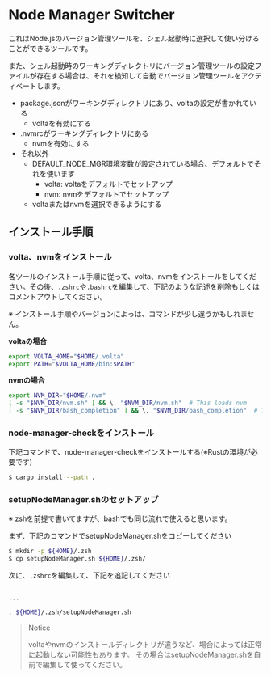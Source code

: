 # Node Manager Switcher

これはNode.jsのバージョン管理ツールを、シェル起動時に選択して使い分けることができるツールです。

また、シェル起動時のワーキングディレクトリにバージョン管理ツールの設定ファイルが存在する場合は、それを検知して自動でバージョン管理ツールをアクティベートします。

- package.jsonがワーキングディレクトリにあり、voltaの設定が書かれている
  - voltaを有効にする
- .nvmrcがワーキングディレクトリにある
  - nvmを有効にする
- それ以外
  - DEFAULT_NODE_MGR環境変数が設定されている場合、デフォルトでそれを使います
    - volta: voltaをデフォルトでセットアップ
    - nvm: nvmをデフォルトでセットアップ
  - voltaまたはnvmを選択できるようにする

## インストール手順

### volta、nvmをインストール

各ツールのインストール手順に従って、volta、nvmをインストールをしてください。その後、`.zshrc`や`.bashrc`を編集して、下記のような記述を削除もしくはコメントアウトしてください。

※ インストール手順やバージョンによっは、コマンドが少し違うかもしれません。

**voltaの場合**

```bash
export VOLTA_HOME="$HOME/.volta"
export PATH="$VOLTA_HOME/bin:$PATH"
```

**nvmの場合**

```bash
export NVM_DIR="$HOME/.nvm"
[ -s "$NVM_DIR/nvm.sh" ] && \. "$NVM_DIR/nvm.sh"  # This loads nvm
[ -s "$NVM_DIR/bash_completion" ] && \. "$NVM_DIR/bash_completion"  # This loads nvm bash_completion
```

### node-manager-checkをインストール

下記コマンドで、node-manager-checkをインストールする(※Rustの環境が必要です)

```bash
$ cargo install --path .
```

### setupNodeManager.shのセットアップ

※ zshを前提で書いてますが、bashでも同じ流れで使えると思います。

まず、下記のコマンドでsetupNodeManager.shをコピーしてください

```bash
$ mkdir -p ${HOME}/.zsh
$ cp setupNodeManager.sh ${HOME}/.zsh/
```

次に、`.zshrc`を編集して、下記を追記してください

```bash

...

. ${HOME}/.zsh/setupNodeManager.sh
```

> Notice
> 
> voltaやnvmのインストールディレクトリが違うなど、場合によっては正常に起動しない可能性もあります。
> その場合はsetupNodeManager.shを自前で編集して使ってください。
